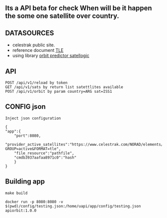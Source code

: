 Its a API beta for check When will be it happen the some one satellite over country.
-----------------------

## DATASOURCES

- celestrak public site.
- reference document [TLE](https://gportal.jaxa.jp/gpr/assets/mng_upload/GCOM-C/TLE_en.pdf)
- using library [orbit predictor satellogic](https://github.com/satellogic/orbit-predictor)


## API

```
POST /api/v1/reload by token
GET /api/v1/sats by return list satettlites available
POST /api/v1/orbit by param country=ARG sat=ISS1
```

## CONFIG json

```
Inject json configuration

{
"app":{
    "port":8080,
    "provider_active_satellites":"https://www.celestrak.com/NORAD/elements/gp.php?GROUP=active&FORMAT=tle",
    "file_resource":"pathfile",
    "cmdb3937aafaa8971c0":"hash"
    }
}

```
## Building app

```
make build

docker run -p 8080:8080 -v $(pwd)/config/testing.json:/home/uapi/app/config/testing.json apiorbit:1.0.0

```